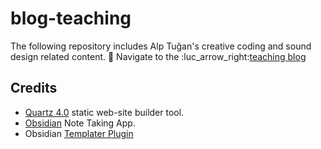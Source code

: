 # blog-teaching

The following repository includes Alp Tuğan's creative coding and sound design related content.
🔗 Navigate to the :luc_arrow_right:[teaching blog](https://alptugan.github.io/blog-teaching/)  

## Credits
* [Quartz 4.0](https://quartz.jzhao.xyz/) static web-site builder tool.
* [Obsidian](https://obsidian.md/) Note Taking App.
* Obsidian [Templater Plugin](https://silentvoid13.github.io/Templater/internal-functions/internal-modules/date-module.html)

